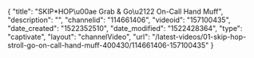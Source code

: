 {
    "title": "SKIP*HOP\u00ae Grab & Go\u2122 On-Call Hand Muff",
    "description": "",
    "channelid": "114661406",
    "videoid": "157100435",
    "date_created": "1522352510",
    "date_modified": "1522428364",
    "type": "captivate",
    "layout": "channelVideo",
    "url": "\/latest-videos\/01-skip-hop-stroll-go-on-call-hand-muff-400430\/114661406-157100435"
}